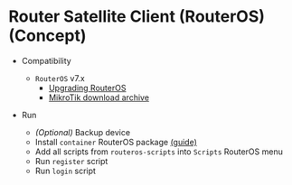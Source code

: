# Router Satellite Client (RouterOS) (Concept)

- Compatibility
  - `RouterOS` v7.x
    - [Upgrading RouterOS](https://wiki.mikrotik.com/wiki/Manual:Upgrading_RouterOS)
    - [MikroTik download archive](https://mikrotik.com/download/archive)

- Run
  - _(Optional)_ Backup device
  - Install `container` RouterOS package [(guide)](https://systemzone.net/how-to-install-extra-packages-in-mikrotik/)
  - Add all scripts from `routeros-scripts` into `Scripts` RouterOS menu
  - Run `register` script
  - Run `login` script
